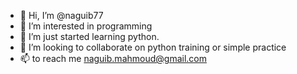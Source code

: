 - 👋 Hi, I’m @naguib77
- 👀 I’m interested in programming 
- 🌱 I’m just started learning python.
- 💞️ I’m looking to collaborate on python training or simple practice  
- 📫 to reach me naguib.mahmoud@gmail.com

<!---
naguib77/naguib77 is a ✨ special ✨ repository because its `README.md` (this file) appears on your GitHub profile.
You can click the Preview link to take a look at your changes.
--->
